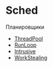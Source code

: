 # Sched

Планировщики

- [ThreadPool](thread_pool)
- [RunLoop](run_loop)
- [Intrusive](intrusive)
- [WorkStealing](ws_thread_pool)